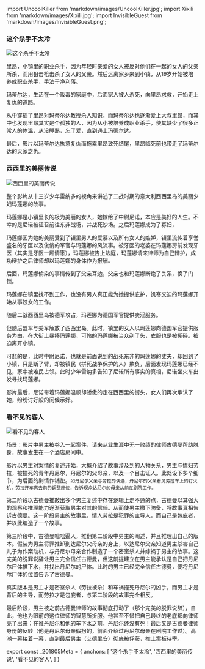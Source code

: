 import UncoolKiller from 'markdown/images/UncoolKiller.jpg';
import Xixili from 'markdown/images/Xixili.jpg';
import InvisibleGuest from 'markdown/images/InvisibleGuest.png';

### 这个杀手不太冷

<img src={UncoolKiller} alt="这个杀手不太冷" title="这个杀手不太冷"/>

里昂，小镇里的职业杀手，因为年轻时亲爱的女人被反对他们在一起的女人的父亲所杀，而用狙击枪击杀了女人的父亲。然后远离家乡来到小镇，从19岁开始被培养成职业杀手，手法干净利落。

玛蒂尔达，生活在一个贩毒的家庭中，后面家人被人杀死，向里昂求救，开始走上复仇的道路。

从中穿插了里昂对玛蒂尔达教授杀人知识，而玛蒂尔达也逐渐爱上大叔里昂，而其中也发现里昂其实是个孤独的人，因为从小被培养成职业杀手，使其缺少了很多正常人的体温，从没睡熟，忘了爱，直到遇上玛蒂尔达。

最后，影片以玛蒂尔达执意复仇而拖累里昂致死结尾，里昂临死前也带走了玛蒂尔达的灭家之仇。

### 西西里的美丽传说

<img src={Xixili} alt="西西里的美丽传说" title="西西里的美丽传说"/>

整个影片从十三岁少年雷纳多的视角来讲述了二战时期的意大利西西里岛的美丽少妇玛莲娜的故事。

玛莲娜是小镇里长的极为美丽的女人，她嫁给了中尉尼诺，本应是美好的人生。不幸的是尼诺被征召前往东非战场，并战死沙场。之后玛莲娜成为了寡妇，

玛莲娜因为她的美丽受到了镇里男人的爱慕以及所有女人的嫉妒，镇里流传着享誉盛名的牙医以及俊俏的军官与玛莲娜的风流事。被牙医的老婆在玛莲娜房前发现牙医（其实是牙医一厢情愿），玛莲娜被告上法庭，玛莲娜请来律师为自己辩护，成功辩护之后律师却以玛莲娜的身体作为报酬。

后面，玛莲娜偷染的事情传到了父亲耳边，父亲也和玛莲娜断绝了关系，换了门锁。

玛莲娜在镇里找不到工作，也没有男人真正能为她提供庇护，饥寒交迫的玛莲娜开始从事妓女的工作。

随后二战西西里岛被德军攻占，玛莲娜为德国军官提供卖淫服务。

但随后盟军与美军解放了西西里岛。此时，镇里的女人以玛莲娜向德国军官提供服务为由，在大街上暴揍玛莲娜，可怜的玛莲娜被当众剃了头，衣服也是被撕碎。被迫离开小镇。

可悲的是，此时中尉尼诺，也就是前面说到的战死东非的玛莲娜的丈夫，却回到了小镇，只是断了臂，却被镇民（拼死战争保护的人）欺负，后面发现玛莲娜已经不见，家中被难民占领。此时少年雷纳多告知了尼诺所有事实的真相，尼诺坐火车出发寻找玛莲娜。

影片最后，尼诺带着玛莲娜温顺却骄傲的走在西西里的街头，女人们再次承认了她，纷纷讨好般的问候示好。

### 看不见的客人

<img src={InvisibleGuest} alt="看不见的客人" title="看不见的客人"/>

场景：影片中男主被卷入一起案件，请来从业生涯中无一败绩的律师古德曼帮助脱身，故事发生在一个酒店房间中。

影片以男主对案情的复述开始，大概介绍了故事涉及到的人物关系，男主与情妇劳拉，被撞死的青年丹尼尔，丹尼尔的父母亲，以及一个目击证人。此处设下多个细节，为后面的剧情作铺垫。`如丹尼尔父亲与劳拉的偶遇，丹尼尔的父亲看见劳拉车上的打火机，劳拉开车离去前的调整座位，告诉观众达尼尔的母亲从前在剧院工作。`

第二阶段以古德曼推敲出多个男主复述中存在逻辑上走不通的点，古德曼以其强大的观察和推理能力逐渐获取男主对其的信任。从而使男主撤下防备，将故事真相告诉古德曼。这一阶段男主的故事里，情人劳拉是犯罪的主导人，而自己是包庇者，并以此编造了一个故事。

第三阶段中，古德曼咄咄逼人，推翻第二阶段中男主的阐述，并且推理出自己的版本。假装为男主将罪推卸到达尼尔父母亲的身上，以达尼尔父亲知道男主杀害自己儿子为作案动机，与丹尼尔母亲合作制造了一个密室杀人并嫁祸于男主的故事。这完美的脱罪说辞让男主完全信任古德曼，但这前提建立在男主能承认是自己把丹尼尔尸体推下水，并找出丹尼尔的尸体。此时的男主已经完全信任古德曼，便将丹尼尔尸体的位置告诉了古德曼。

真实版本是男主才是密室杀人（劳拉被杀）和车祸撞死丹尼尔的凶手，而男主才是背后的主导，而劳拉才是包庇者，与第二阶段的故事完全相反。

最后阶段，男主被之前古德曼律师的故事彻底打动了（那个完美的脱罪说辞），自此，他也为眼前的这位律师的智慧所折服。他甚至不惜把自己最终的老底都向律师亮了出来：在推丹尼尔和他的车下水之前，丹尼尔还没有死！最后又是古德曼律师身份的反转（他是丹尼尔母亲假扮的，前面介绍过丹尼尔母亲在剧院工作过）。高潮一幕接着一幕，直到最后男主（艾德里安）彻底被俘获，推上案板待宰。






export const _201805Meta = {
  anchors: [
    '这个杀手不太冷',
    '西西里的美丽传说',
    '看不见的客人',
  ]
}
